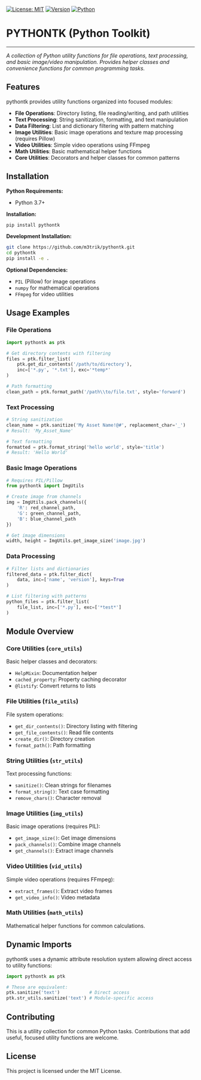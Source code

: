 [![License: MIT](https://img.shields.io/badge/License-MIT-blue.svg)](https://opensource.org/licenses/MIT)
[![Version](https://img.shields.io/badge/Version-0.7.30-blue.svg)](https://pypi.org/project/pythontk/)
[![Python](https://img.shields.io/badge/Python-3.7+-blue.svg)](https://www.python.org/)


# PYTHONTK (Python Toolkit)

---
<!-- short_description_start -->
*A collection of Python utility functions for file operations, text processing, and basic image/video manipulation. Provides helper classes and convenience functions for common programming tasks.*
<!-- short_description_end -->

## Features

pythontk provides utility functions organized into focused modules:

- **File Operations**: Directory listing, file reading/writing, and path utilities
- **Text Processing**: String sanitization, formatting, and text manipulation
- **Data Filtering**: List and dictionary filtering with pattern matching
- **Image Utilities**: Basic image operations and texture map processing (requires Pillow)
- **Video Utilities**: Simple video operations using FFmpeg
- **Math Utilities**: Basic mathematical helper functions
- **Core Utilities**: Decorators and helper classes for common patterns

## Installation

**Python Requirements:**
- Python 3.7+

**Installation:**
```bash
pip install pythontk
```

**Development Installation:**
```bash
git clone https://github.com/m3trik/pythontk.git
cd pythontk
pip install -e .
```

**Optional Dependencies:**
- `PIL` (Pillow) for image operations
- `numpy` for mathematical operations  
- `FFmpeg` for video utilities

## Usage Examples

### File Operations
```python
import pythontk as ptk

# Get directory contents with filtering
files = ptk.filter_list(
    ptk.get_dir_contents('/path/to/directory'),
    inc=['*.py', '*.txt'], exc='*temp*'
)

# Path formatting
clean_path = ptk.format_path('/path\\to/file.txt', style='forward')
```

### Text Processing
```python
# String sanitization
clean_name = ptk.sanitize('My Asset Name!@#', replacement_char='_')
# Result: 'My_Asset_Name'

# Text formatting
formatted = ptk.format_string('hello world', style='title')
# Result: 'Hello World'
```

### Basic Image Operations
```python
# Requires PIL/Pillow
from pythontk import ImgUtils

# Create image from channels
img = ImgUtils.pack_channels({
    'R': red_channel_path,
    'G': green_channel_path,
    'B': blue_channel_path
})

# Get image dimensions
width, height = ImgUtils.get_image_size('image.jpg')
```

### Data Processing
```python
# Filter lists and dictionaries
filtered_data = ptk.filter_dict(
    data, inc=['name', 'version'], keys=True
)

# List filtering with patterns
python_files = ptk.filter_list(
    file_list, inc=['*.py'], exc=['*test*']
)
```

## Module Overview

### Core Utilities (`core_utils`)
Basic helper classes and decorators:
- `HelpMixin`: Documentation helper
- `cached_property`: Property caching decorator
- `@listify`: Convert returns to lists

### File Utilities (`file_utils`)  
File system operations:
- `get_dir_contents()`: Directory listing with filtering
- `get_file_contents()`: Read file contents
- `create_dir()`: Directory creation
- `format_path()`: Path formatting

### String Utilities (`str_utils`)
Text processing functions:
- `sanitize()`: Clean strings for filenames
- `format_string()`: Text case formatting
- `remove_chars()`: Character removal

### Image Utilities (`img_utils`)
Basic image operations (requires PIL):
- `get_image_size()`: Get image dimensions
- `pack_channels()`: Combine image channels
- `get_channels()`: Extract image channels

### Video Utilities (`vid_utils`)
Simple video operations (requires FFmpeg):
- `extract_frames()`: Extract video frames
- `get_video_info()`: Video metadata

### Math Utilities (`math_utils`)
Mathematical helper functions for common calculations.

## Dynamic Imports

pythontk uses a dynamic attribute resolution system allowing direct access to utility functions:

```python
import pythontk as ptk

# These are equivalent:
ptk.sanitize('text')           # Direct access
ptk.str_utils.sanitize('text') # Module-specific access
```

## Contributing

This is a utility collection for common Python tasks. Contributions that add useful, focused utility functions are welcome.

## License

This project is licensed under the MIT License.
